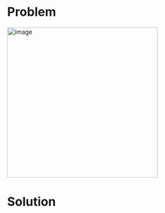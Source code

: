 # Problem
<img width="350" alt="image" src="https://github.com/user-attachments/assets/b6ab546e-c2ce-44f2-ad0b-d7656f6b2955" />

# Solution

